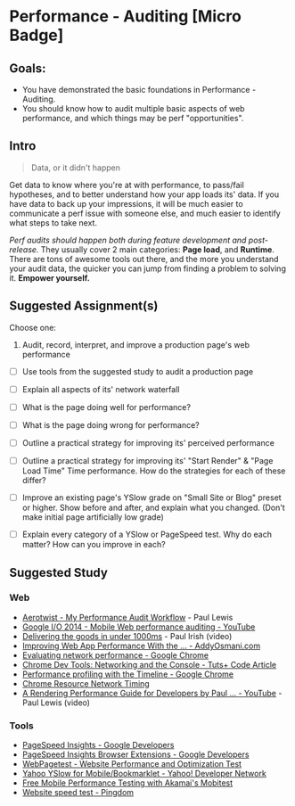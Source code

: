 Performance - Auditing [Micro Badge]
=============================================


Goals:
------

- You have demonstrated the basic foundations in Performance - Auditing.
- You should know how to audit multiple basic aspects of web performance, and which things may be perf "opportunities".


Intro
-----

> Data, or it didn't happen

Get data to know where you're at with performance, to pass/fail hypotheses, and to better understand how your app loads its' data. If you have data to back up your impressions, it will be much easier to communicate a perf issue with someone else, and much easier to identify what steps to take next.  

*Perf audits should happen both during feature development and post-release.* They usually cover 2 main categories: **Page load**, and **Runtime**. There are tons of awesome tools out there, and the more you understand your audit data, the quicker you can jump from finding a problem to solving it. **Empower yourself.**


Suggested Assignment(s)
--------------------

Choose one:

1) Audit, record, interpret, and improve a production page's web performance
  - [ ] Use tools from the suggested study to audit a production page
  - [ ] Explain all aspects of its' network waterfall
  - [ ] What is the page doing well for performance?
  - [ ] What is the page doing wrong for performance?
  - [ ] Outline a practical strategy for improving its' perceived performance
  - [ ] Outline a practical strategy for improving its' "Start Render" & "Page Load Time" Time performance. How do the strategies for each of these differ?
  - [ ] Improve an existing page's YSlow grade on "Small Site or Blog" preset or higher. Show before and after, and explain what you changed. (Don't make initial page artificially low grade)
  - [ ] Explain every category of a YSlow or PageSpeed test. Why do each matter? How can you improve in each?


Suggested Study
---------------

### Web

- [Aerotwist - My Performance Audit Workflow](http://aerotwist.com/blog/my-performance-audit-workflow/) - Paul Lewis
- [Google I/O 2014 - Mobile Web performance auditing - YouTube](http://www.youtube.com/watch?v=WrA85a4ZIaM)
- [Delivering the goods in under 1000ms](https://docs.google.com/presentation/d/1xx5FKTt-UgVxK0iri2WngKUdWrOn-LF4XYYHOSQcnT0/pub?start=false&loop=false&delayms=3000#slide=id.p19) - Paul Irish (video)
- [Improving Web App Performance With the ... - AddyOsmani.com](http://addyosmani.com/blog/performance-optimisation-with-timeline-profiles/)
- [Evaluating network performance - Google Chrome](https://developer.chrome.com/devtools/docs/network)
- [Chrome Dev Tools: Networking and the Console - Tuts+ Code Article](http://code.tutsplus.com/articles/chrome-dev-tools-networking-and-the-console--net-28167)
- [Performance profiling with the Timeline - Google Chrome](https://developer.chrome.com/devtools/docs/timeline)
- [Chrome Resource Network Timing](https://developer.chrome.com/devtools/docs/network#resource-network-timing)
- [A Rendering Performance Guide for Developers by Paul ... - YouTube](http://www.youtube.com/watch?v=9xjpmpX4NJE) - Paul Lewis (video)


### Tools
- [PageSpeed Insights - Google Developers](https://developers.google.com/speed/pagespeed/insights/)
- [PageSpeed Insights Browser Extensions - Google Developers](https://developers.google.com/speed/pagespeed/insights_extensions)
- [WebPagetest - Website Performance and Optimization Test](http://www.webpagetest.org/)
- [Yahoo YSlow for Mobile/Bookmarklet - Yahoo! Developer Network](https://developer.yahoo.com/yslow/)
- [Free Mobile Performance Testing with Akamai&#39;s Mobitest](http://mobitest.akamai.com/)
- [Website speed test - Pingdom](http://tools.pingdom.com/)
